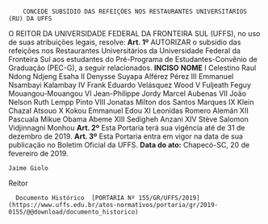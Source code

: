         CONCEDE SUBSÍDIO DAS REFEIÇÕES NOS RESTAURANTES UNIVERSITÁRIOS (RU) DA UFFS  

 O REITOR DA UNIVERSIDADE FEDERAL DA FRONTEIRA SUL (UFFS), no uso de suas atribuições legais, resolve:   **Art. 1º**  AUTORIZAR o subsídio das refeições nos Restaurantes Universitários da Universidade Federal da Fronteira Sul aos estudantes do Pré-Programa de Estudantes-Convênio de Graduação (PEC-G), a seguir relacionados.     **INCISO**   **NOME**     I   Celestino Raul Ndong Ndjeng Esaha     II   Denysse Suyapa Alférez Pérez     III   Emmanuel Nsambayi Kalambay     IV   Frank Eduardo Velásquez Wood     V   Fuljeath Feguy Mouangou-Mouangou     VI   Jean-Philippe Jordy Marcel Aubenas     VII   João Nelson Ruth Lempp Pinto     VIII   Jonatas Milton dos Santos Marques     IX   Klein Chazal Atsouo     X   Kokou Emmanuel Edou     XI   Leonidas Romero Alemán     XII   Pascuala Mikue Obama Abeme     XIII   Sedigheh Anzani     XIV   Stève Salomon Vidjinnagni Monhou       **Art. 2º**  Esta Portaria terá sua vigência até de 31 de dezembro de 2019.   **Art. 3º**  Esta Portaria entra em vigor na data de sua publicação no Boletim Oficial da UFFS.      **Data do ato:** Chapecó-SC, 20 de fevereiro de 2019.   
 

    Jaime Giolo   
 Reitor 

      Documento Histórico  [PORTARIA Nº 155/GR/UFFS/2019](https://www.uffs.edu.br/atos-normativos/portaria/gr/2019-0155/@@download/documento_historico)     
      